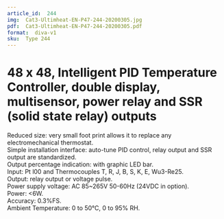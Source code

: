 ```yaml
---
article_id:  244
img:  Cat3-Ultimheat-EN-P47-244-20200305.jpg
pdf:  Cat3-Ultimheat-EN-P47-244-20200305.pdf
format:  diva-v1
sku:  Type 244
---
```

# 48 x 48, Intelligent PID Temperature Controller, double display, multisensor, power relay and SSR (solid state relay) outputs

Reduced size: very small foot print allows it to replace any electromechanical thermostat.  
Simple installation interface: auto-tune PID control, relay output and SSR output are standardized.  
Output percentage indication: with graphic LED bar.  
Input: Pt l00 and Thermocouples T, R, J, B, S, K, E, Wu3-Re25.  
Output: relay output or voltage pulse.  
Power supply voltage: AC 85~265V 50-60Hz (24VDC in option).  
Power: <6W.  
Accuracy: 0.3%FS.  
Ambient Temperature: 0 to 50°C, 0 to 95% RH.  

